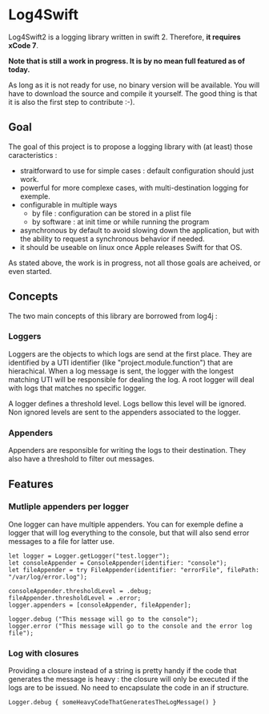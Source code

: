 # Log4Swift
Log4Swift2 is a logging library written in swift 2. Therefore, **it requires xCode 7**.

**Note that is still a work in progress. It is by no mean full featured as of today.**

As long as it is not ready for use, no binary version will be available. You will have to download the source and compile it yourself. The good thing is that it is also the first step to contribute :-).


## Goal
The goal of this project is to propose a logging library with (at least) those caracteristics :

* straitforward to use for simple cases : default configuration should just work.
* powerful for more complexe cases, with multi-destination logging for exemple.
* configurable in multiple ways
    * by file : configuration can be stored in a plist file
    * by software : at init time or while running the program
* asynchronous by default to avoid slowing down the application, but with the ability to request a synchronous behavior if needed.
* it should be useable on linux once Apple releases Swift for that OS.

As stated above, the work is in progress, not all those goals are acheived, or even started.

## Concepts
The two main concepts of this library are borrowed from log4j :

### Loggers
Loggers are the objects to which logs are send at the first place.
They are identified by a UTI identifier (like "project.module.function") that are hierachical. When a log message is sent, the logger with the longest matching UTI will be responsible for dealing the log.
A root logger will deal with logs that matches no specific logger.

A logger defines a threshold level. Logs bellow this level will be ignored. Non ignored levels are sent to the appenders associated to the logger.

### Appenders
Appenders are responsible for writing the logs to their destination. They also have a threshold to filter out messages.

## Features
### Mutliple appenders per logger
One logger can have multiple appenders. You can for exemple define a logger that will log everything to the console, but that will also send error messages to a file for latter use.

```
let logger = Logger.getLogger("test.logger");
let consoleAppender = ConsoleAppender(identifier: "console");
let fileAppender = try FileAppender(identifier: "errorFile", filePath: "/var/log/error.log");

consoleAppender.thresholdLevel = .debug;
fileAppender.thresholdLevel = .error;
logger.appenders = [consoleAppender, fileAppender];

logger.debug ("This message will go to the console");
logger.error ("This message will go to the console and the error log file");
```

### Log with closures
Providing a closure instead of a string is pretty handy if the code that generates the message is heavy : the closure will only be executed if the logs are to be issued. No need to encapsulate the code in an if structure.

```
Logger.debug { someHeavyCodeThatGeneratesTheLogMessage() }
```